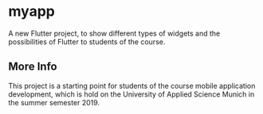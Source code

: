 # myapp

A new Flutter project, to show different types of widgets and the possibilities of Flutter to students of the course.

## More Info

This project is a starting point for students of the course mobile application development, which is hold on the University of Applied Science Munich in the summer semester 2019.
